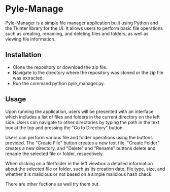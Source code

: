 # Pyle-Manage

Pyle-Manager is a simple file manager application built using Python and the Tkinter library for the UI. It allows users to perform basic file operations such as creating, renaming, and deleting files and folders, as well as viewing file information.

## Installation

- Clone the repository or download the zip file.
- Navigate to the directory where the repository was cloned or the zip file was extracted.
- Run the command python pyle_manager.py.

## Usage

Upon running the application, users will be presented with an interface which includes a list of files and folders in the current directory on the left side. Users can navigate to other directories by typing the path in the text box at the top and pressing the "Go to Directory" button.

Users can perform various file and folder operations using the buttons provided. The "Create File" button creates a new text file, "Create Folder" creates a new directory, and "Delete" and "Rename" buttons delete and rename the selected file or folder, respectively.

When clicking on a file/folder in the left viewbox a detailed information about the selected file or folder, such as its creation date, file type, size, and whether it is malicious or not based on a simple malicious hash check.

There are other fuctions as well try them out.

